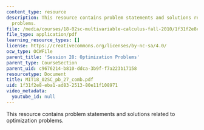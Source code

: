 ```yaml
---
content_type: resource
description: This resource contains problem statements and solutions related to optimization
  problems.
file: /media/courses/18-02sc-multivariable-calculus-fall-2010/1f31f2e8eba1ad83251380e11f108971_MIT18_02SC_pb_27_comb.pdf
file_type: application/pdf
learning_resource_types: []
license: https://creativecommons.org/licenses/by-nc-sa/4.0/
ocw_type: OCWFile
parent_title: 'Session 28: Optimization Problems'
parent_type: CourseSection
parent_uid: c9676214-b810-ddca-3b9f-f7a223b17158
resourcetype: Document
title: MIT18_02SC_pb_27_comb.pdf
uid: 1f31f2e8-eba1-ad83-2513-80e11f108971
video_metadata:
  youtube_id: null
---
```

This resource contains problem statements and solutions related to optimization problems.
